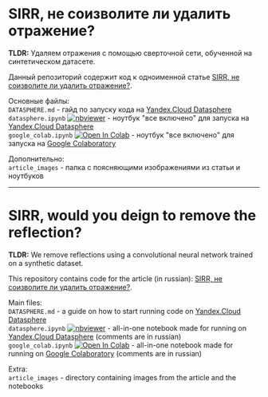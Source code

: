 # SIRR, не соизволите ли удалить отражение?
**TLDR:** Удаляем отражения с помощью сверточной сети, обученной на синтетическом датасете.

Данный репозиторий содержит код к одноименной статье [SIRR, не соизволите ли удалить отражение?](https://habr.com/ru/company/yandex/blog/557158/).  

Основные файлы:  
`DATASPHERE.md` - гайд по запуску кода на [Yandex.Cloud Datasphere](https://cloud.yandex.ru/services/datasphere)  
`datasphere.ipynb` [![nbviewer](https://raw.githubusercontent.com/jupyter/design/master/logos/Badges/nbviewer_badge.svg)](https://nbviewer.jupyter.org/github/topilskiyak/sirr-article-habr/blob/main/datasphere.ipynb) - ноутбук "все включено" для запуска на [Yandex.Cloud Datasphere](https://cloud.yandex.ru/services/datasphere)  
`google_colab.ipynb` [![Open In Colab](https://colab.research.google.com/assets/colab-badge.svg)](https://colab.research.google.com/github/topilskiyak/sirr-article-habr/blob/main/google_colab.ipynb) - ноутбук "все включено" для запуска на [Google Colaboratory](https://colab.research.google.com/notebooks/intro.ipynb)

Дополнительно:  
`article_images` - папка с поясняющими изображениями из статьи и ноутбуков


----

# SIRR, would you deign to remove the reflection?

**TLDR:** We remove reflections using a convolutional neural network trained on a synthetic dataset.

This repository contains code for the article (in russian): [SIRR, не соизволите ли удалить отражение?](https://habr.com/ru/company/yandex/blog/557158/).

Main files:  
`DATASPHERE.md` - a guide on how to start running code on [Yandex.Cloud Datasphere](https://cloud.yandex.com/en-ru/services/datasphere)  
`datasphere.ipynb` [![nbviewer](https://raw.githubusercontent.com/jupyter/design/master/logos/Badges/nbviewer_badge.svg)](https://nbviewer.jupyter.org/github/topilskiyak/sirr-article-habr/blob/main/datasphere.ipynb) - all-in-one notebook made for running on [Yandex.Cloud Datasphere](https://cloud.yandex.com/en-ru/services/datasphere) (comments are in russian)  
`google_colab.ipynb` [![Open In Colab](https://colab.research.google.com/assets/colab-badge.svg)](https://colab.research.google.com/github/topilskiyak/sirr-article-habr/blob/main/google_colab.ipynb) - all-in-one notebook made for running on [Google Colaboratory](https://colab.research.google.com/notebooks/intro.ipynb) (comments are in russian)

Extra:  
`article_images` - directory containing images from the article and the notebooks

